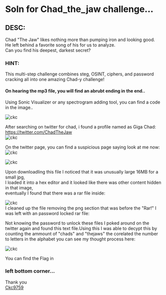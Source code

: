 # Soln for Chad_the_jaw challenge...

## DESC: 
Chad "The Jaw" likes nothing more than pumping iron and looking good.  
He left behind a favorite song of his for us to analyze.  
Can you find his deepest, darkest secret?

### HINT:
This multi-step challenge combines steg, OSINT, ciphers, and password cracking all into one amazing Chad-y challenge!  

#### On hearing the mp3 file, you will find an abrubt ending in the end..  
Using Sonic Visualizer or any spectrogram adding tool, you can find a code in the image..  

![ckc](https://user-images.githubusercontent.com/95117634/171095017-76022fbd-e39f-4e65-9e86-32c9dd895bf5.png)

After searching on twitter for chad, i found a profile named as Giga Chad:  https://twitter.com/ChadTheJaw    
![ckc](https://user-images.githubusercontent.com/95117634/171094920-11f9d79c-3ed9-4430-a1db-89397475776c.png)  


On the twitter page, you can find a suspicious page saying look at me now:  
![ckc](https://user-images.githubusercontent.com/95117634/171095067-60e17a1a-609a-49ec-83cc-527d522a7370.png)    

![ckc](https://user-images.githubusercontent.com/95117634/171094843-c5b273e3-2da3-44f6-a35a-886378547781.png)  

Upon downloadling this file I noticed that it was unusually large 16MB for a small jpg,  
I loaded it into a hex editor and it looked like there was other content hidden in that image,  
eventually I found that there was a rar file inside:  

![ckc](https://user-images.githubusercontent.com/95117634/171094782-408a14c3-0606-4cf7-8910-bffc0b30abf2.png)  
I cleaned up the file removing the png section that was before the "Rar!" I was left with an password locked rar file:  

Not knowing the password to unlock these files I poked around on the twitter again and found this text file.Using this I was able to decypt this by counting the ammount of "chads" and "thejaws" the corelated the number to letters in the alphabet you can see my thought process here:  

![ckc](https://user-images.githubusercontent.com/95117634/171094526-bc7e98db-2db4-4d4d-a013-a48ae1f10fe9.png)  

You can find the Flag in 
### left bottom corner...

Thank you  
[Ckc9759](https://github.com/ckc1404)
